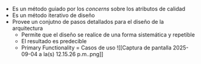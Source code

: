 - Es un método guiado por los *concerns* sobre los atributos de calidad
- Es un método iterativo de diseño
- Provee un conjutno de pasos detallados para el diseño de la arquitectura
	- Permite que el diseño se realice de una forma sistemática y repetible
	- El resultado es predecible
	- Primary Functionality = Casos de uso
	 ![[Captura de pantalla 2025-09-04 a la(s) 12.15.26 p.m..png]]
